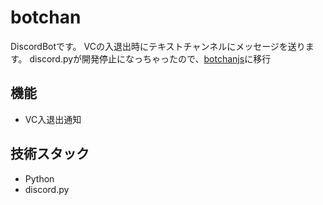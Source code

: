 # botchan
DiscordBotです。
VCの入退出時にテキストチャンネルにメッセージを送ります。
discord.pyが開発停止になっちゃったので、[botchanjs](https://github.com/petaxa/botchanjs)に移行

## 機能

- VC入退出通知

## 技術スタック

- Python
- discord.py
